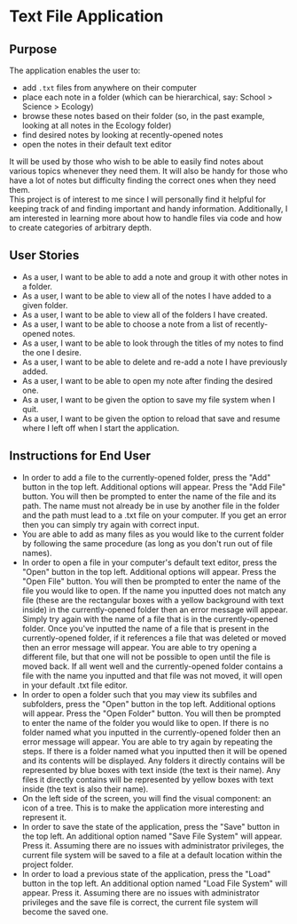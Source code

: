 # Text File Application


## Purpose

The application enables the user to:
- add `.txt` files from anywhere on their computer  
- place each note in a folder (which can be hierarchical, say: School > Science > Ecology)  
- browse these notes based on their folder (so, in the past example, looking at all notes in the Ecology folder)  
- find desired notes by looking at recently-opened notes  
- open the notes in their default text editor  

It will be used by those who wish to be able to easily find notes about various topics whenever they need them. It will also be handy for those who have a lot of notes but difficulty finding the correct ones when they need them.  
This project is of interest to me since I will personally find it helpful for keeping track of and finding important and handy information. Additionally, I am interested in learning more about how to handle files via code and how to create categories of arbitrary depth.  


## User Stories

- As a user, I want to be able to add a note and group it with other notes in a folder.  
- As a user, I want to be able to view all of the notes I have added to a given folder.  
- As a user, I want to be able to view all of the folders I have created.  
- As a user, I want to be able to choose a note from a list of recently-opened notes.  
- As a user, I want to be able to look through the titles of my notes to find the one I desire.  
- As a user, I want to be able to delete and re-add a note I have previously added.  
- As a user, I want to be able to open my note after finding the desired one.  
- As a user, I want to be given the option to save my file system when I quit.  
- As a user, I want to be given the option to reload that save and resume where I left off when I start the application.  


## Instructions for End User

- In order to add a file to the currently-opened folder, press the "Add" button in the top left. Additional options will appear. Press the "Add File" button. You will then be prompted to enter the name of the file and its path. The name must not already be in use by another file in the folder and the path must lead to a .txt file on your computer. If you get an error then you can simply try again with correct input.  
- You are able to add as many files as you would like to the current folder by following the same procedure (as long as you don't run out of file names).  
- In order to open a file in your computer's default text editor, press the "Open" button in the top left. Additional options will appear. Press the "Open File" button. You will then be prompted to enter the name of the file you would like to open. If the name you inputted does not match any file (these are the rectangular boxes with a yellow background with text inside) in the currently-opened folder then an error message will appear. Simply try again with the name of a file that is in the currently-opened folder. Once you've inputted the name of a file that is present in the currently-opened folder, if it references a file that was deleted or moved then an error message will appear. You are able to try opening a different file, but that one will not be possible to open until the file is moved back. If all went well and the currently-opened folder contains a file with the name you inputted and that file was not moved, it will open in your default .txt file editor.  
- In order to open a folder such that you may view its subfiles and subfolders, press the "Open" button in the top left. Additional options will appear. Press the "Open Folder" button. You will then be prompted to enter the name of the folder you would like to open. If there is no folder named what you inputted in the currently-opened folder then an error message will appear. You are able to try again by repeating the steps. If there is a folder named what you inputted then it will be opened and its contents will be displayed. Any folders it directly contains will be represented by blue boxes with text inside (the text is their name). Any files it directly contains will be represented by yellow boxes with text inside (the text is also their name).  
- On the left side of the screen, you will find the visual component: an icon of a tree. This is to make the application more interesting and represent it.  
- In order to save the state of the application, press the "Save" button in the top left. An additional option named "Save File System" will appear. Press it. Assuming there are no issues with administrator privileges, the current file system will be saved to a file at a default location within the project folder.  
- In order to load a previous state of the application, press the "Load" button in the top left. An additional option named "Load File System" will appear. Press it. Assuming there are no issues with administrator privileges and the save file is correct, the current file system will become the saved one.
